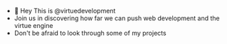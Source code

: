 - 👋 Hey This is @virtuedevelopment
- Join us in discovering how far we can push web development and the virtue engine
- Don't be afraid to look through some of my projects

<!---
virtuedevelopment/virtuedevelopment is a ✨ special ✨ repository because its `README.md` (this file) appears on your GitHub profile.
You can click the Preview link to take a look at your changes.
--->
